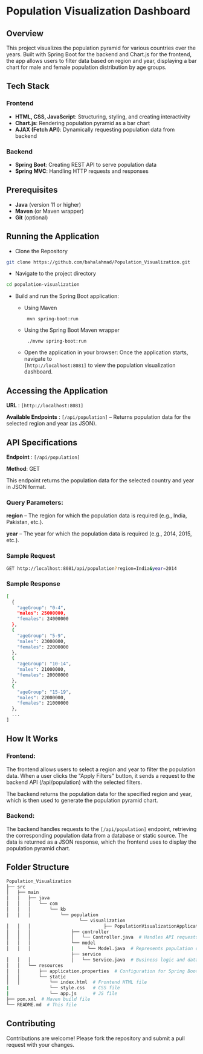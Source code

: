 # Population Visualization Dashboard

## Overview
This project visualizes the population pyramid for various countries over the years. Built with Spring Boot for the backend and Chart.js for the frontend, the app allows users to filter data based on region and year, displaying a bar chart for male and female population distribution by age groups.

## Tech Stack

### Frontend
- **HTML, CSS, JavaScript**: Structuring, styling, and creating interactivity
- **Chart.js**: Rendering population pyramid as a bar chart
- **AJAX (Fetch API)**: Dynamically requesting population data from backend

### Backend
- **Spring Boot**: Creating REST API to serve population data
- **Spring MVC**: Handling HTTP requests and responses

## Prerequisites
- **Java** (version 11 or higher)
- **Maven** (or Maven wrapper)
- **Git** (optional)

## Running the Application

* Clone the Repository
```bash
git clone https://github.com/bahalahmad/Population_Visualization.git
```
* Navigate to the project directory
```bash
cd population-visualization
```
* Build and run the Spring Boot application:
  * Using Maven

         mvn spring-boot:run
  * Using the Spring Boot Maven wrapper

         ./mvnw spring-boot:run
    
  * Open the application in your browser: Once the application starts, navigate to  
`[http://localhost:8081]`  to view the population visualization dashboard.

## Accessing the Application

**URL** : `[http://localhost:8081]`

**Available Endpoints** :
`[/api/population]` – Returns population data for the selected region and year (as JSON).

## API Specifications

**Endpoint** : `[/api/population]`

**Method**: GET

This endpoint returns the population data for the selected country and year in JSON format.

### Query Parameters:

**region**  – The region for which the population data is required (e.g., India, Pakistan, etc.).

**year**  – The year for which the population data is required (e.g., 2014, 2015, etc.).

### Sample Request

```bash
GET http://localhost:8081/api/population?region=India&year=2014
```
### Sample Response

```bash
[
  {
    "ageGroup": "0-4",
    "males": 25000000,
    "females": 24000000
  },
  {
    "ageGroup": "5-9",
    "males": 23000000,
    "females": 22000000
  },
  {
    "ageGroup": "10-14",
    "males": 21000000,
    "females": 20000000
  },
  {
    "ageGroup": "15-19",
    "males": 22000000,
    "females": 21000000
  },
  ...
]
```
## How It Works
###  Frontend:
The frontend allows users to select a region and year to filter the population data.
When a user clicks the "Apply Filters" button, it sends a request to the backend API (/api/population) with the selected filters.

The backend returns the population data for the specified region and year, which is then used to generate the population pyramid chart.

### Backend:
The backend handles requests to the `[/api/population]` endpoint, retrieving the corresponding population data from a database or static source.
The data is returned as a JSON response, which the frontend uses to display the population pyramid chart.


## Folder Structure

```bash
Population_Visualization
├── src
│   ├── main
│   │   ├── java
│   │   │   └── com
│   │   │       └── kb
│   │   │           └── population
                           └── visualization
│   │   │                           ├── PopulationVisualizationApplication.java  # Main Spring Boot application
│   │   │               ├── controller
│   │   │               │   └── Controller.java  # Handles API requests
│   │   │               └── model
│   │   │               |     └── Model.java  # Represents population data
                        ├── service
│   │   │               │   └── Service.java  # Business logic and data processing
│   │   └── resources
│   │       ├── application.properties  # Configuration for Spring Boot
│   │       └── static
│   │           └── index.html  # Frontend HTML file
|               └── style.css   # CSS file 
|               └── app.js      # JS file
├── pom.xml  # Maven build file
└── README.md  # This file
```

## Contributing
Contributions are welcome! Please fork the repository and submit a pull request with your changes.
      
      

